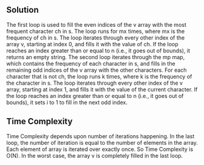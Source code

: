 ## Solution
The first loop is used to fill the even indices of the v array with the most frequent character ch in s. The loop runs for mx times, where mx is the frequency of ch in s. The loop iterates through every other index of the array v, starting at index 0, and fills it with the value of ch. If the loop reaches an index greater than or equal to n (i.e., it goes out of bounds), it returns an empty string.
The second loop iterates through the mp map, which contains the frequency of each character in s, and fills in the remaining odd indices of the v array with the other characters. For each character that is not ch, the loop runs k times, where k is the frequency of the character in s. The loop iterates through every other index of the v array, starting at index 1, and fills it with the value of the current character. If the loop reaches an index greater than or equal to n (i.e., it goes out of bounds), it sets i to 1 to fill in the next odd index.

## Time Complexity
Time Complexity depends upon number of iterations happening. In the last loop, the number of iteration is equal to the number of elements in the array. Each element of array is iterated over exactly once.
So Time Complexity is O(N). In the worst case, the array v is completely filled in the last loop.
